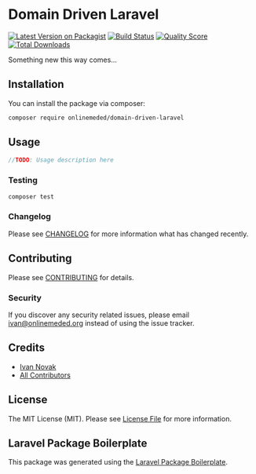 # Domain Driven Laravel

[![Latest Version on Packagist](https://img.shields.io/packagist/v/onlinemeded/domain-driven-laravel.svg?style=flat-square)](https://packagist.org/packages/onlinemeded/domain-driven-laravel)
[![Build Status](https://img.shields.io/travis/onlinemeded/domain-driven-laravel/master.svg?style=flat-square)](https://travis-ci.org/onlinemeded/domain-driven-laravel)
[![Quality Score](https://img.shields.io/scrutinizer/g/onlinemeded/domain-driven-laravel.svg?style=flat-square)](https://scrutinizer-ci.com/g/onlinemeded/domain-driven-laravel)
[![Total Downloads](https://img.shields.io/packagist/dt/onlinemeded/domain-driven-laravel.svg?style=flat-square)](https://packagist.org/packages/onlinemeded/domain-driven-laravel)

Something new this way comes...

## Installation

You can install the package via composer:

```bash
composer require onlinemeded/domain-driven-laravel
```

## Usage

``` php
//TODO: Usage description here
```

### Testing

``` bash
composer test
```

### Changelog

Please see [CHANGELOG](CHANGELOG.md) for more information what has changed recently.

## Contributing

Please see [CONTRIBUTING](CONTRIBUTING.md) for details.

### Security

If you discover any security related issues, please email ivan@onlinemeded.org instead of using the issue tracker.

## Credits

- [Ivan Novak](https://github.com/onlinemeded)
- [All Contributors](../../contributors)

## License

The MIT License (MIT). Please see [License File](LICENSE.md) for more information.

## Laravel Package Boilerplate

This package was generated using the [Laravel Package Boilerplate](https://laravelpackageboilerplate.com).